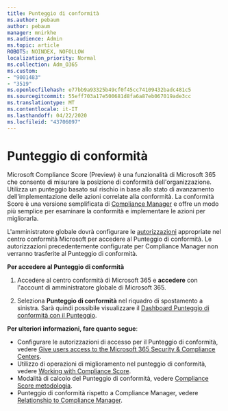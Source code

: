 ```yaml
---
title: Punteggio di conformità
ms.author: pebaum
author: pebaum
manager: mnirkhe
ms.audience: Admin
ms.topic: article
ROBOTS: NOINDEX, NOFOLLOW
localization_priority: Normal
ms.collection: Adm_O365
ms.custom:
- "9001483"
- "3519"
ms.openlocfilehash: e77bb9a93325b49cf0f45cc74109432badc481c5
ms.sourcegitcommit: 55eff703a17e500681d8fa6a87eb067019ade3cc
ms.translationtype: MT
ms.contentlocale: it-IT
ms.lasthandoff: 04/22/2020
ms.locfileid: "43706097"
---
```

# <a name="compliance-score"></a>Punteggio di conformità

Microsoft Compliance Score (Preview) è una funzionalità di Microsoft 365 che consente di misurare la posizione di conformità dell'organizzazione. Utilizza un punteggio basato sul rischio in base allo stato di avanzamento dell'implementazione delle azioni correlate alla conformità.   La conformità Score è una versione semplificata di [Compliance Manager](https://docs.microsoft.com/microsoft-365/compliance/compliance-manager-overview) e offre un modo più semplice per esaminare la conformità e implementare le azioni per migliorarla. 

L'amministratore globale dovrà configurare le [autorizzazioni](https://docs.microsoft.com/microsoft-365/security/office-365-security/permissions-in-the-security-and-compliance-center) appropriate nel centro conformità Microsoft per accedere al Punteggio di conformità.  Le autorizzazioni precedentemente configurate per Compliance Manager non verranno trasferite al Punteggio di conformità.

**Per accedere al Punteggio di conformità**

1. Accedere al centro conformità di Microsoft 365 e **accedere** con l'account di amministratore globale di Microsoft 365.

2. Seleziona **Punteggio di conformità** nel riquadro di spostamento a sinistra. Sarà quindi possibile visualizzare il [Dashboard Punteggio di conformità con il Punteggio](https://docs.microsoft.com/microsoft-365/compliance/compliance-score-setup#understand-the-compliance-score-dashboard).
 

**Per ulteriori informazioni, fare quanto segue**:

- Configurare le autorizzazioni di accesso per il Punteggio di conformità, vedere [Give users access to the Microsoft 365 Security & Compliance Centers](https://docs.microsoft.com/microsoft-365/security/office-365-security/grant-access-to-the-security-and-compliance-center).
- Utilizzo di operazioni di miglioramento nel punteggio di conformità, vedere [Working with Compliance Score](https://docs.microsoft.com/microsoft-365/compliance/working-with-compliance-score).
- Modalità di calcolo del Punteggio di conformità, vedere [Compliance Score metodologia](https://docs.microsoft.com/microsoft-365/compliance/compliance-score-methodology).
- Punteggio di conformità rispetto a Compliance Manager, vedere [Relationship to Compliance Manager](https://docs.microsoft.com/microsoft-365/compliance/compliance-score#relationship-to-compliance-manager).

